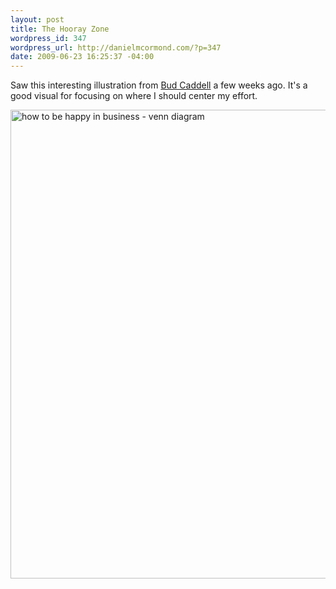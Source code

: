 ```yaml
--- 
layout: post
title: The Hooray Zone
wordpress_id: 347
wordpress_url: http://danielmcormond.com/?p=347
date: 2009-06-23 16:25:37 -04:00
---
```

Saw this interesting illustration from <a href="http://whatconsumesme.com/2009/what-im-writing/how-to-be-happy-in-business-venn-diagram/">Bud Caddell</a> a few weeks ago. It's a good visual for focusing on where I should center my effort.

<a href="http://whatconsumesme.com/2009/what-im-writing/how-to-be-happy-in-business-venn-diagram/"><img class="alignnone size-full wp-image-348" title="how to be happy in business - venn diagram" src="http://danielmcormond.com/wp-content/uploads/2009/06/3592960452_16bbf96918_o.png" alt="how to be happy in business - venn diagram" width="750" height="750" /></a>
